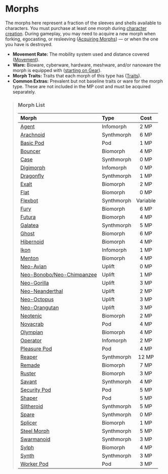 # Morphs

The morphs here represent a fraction of the sleeves and shells available to characters. You must purchase at least one morph during [character creation](01-character-stats.md). During gameplay, you may need to acquire a new morph when forking, egocasting, or resleeving ([Acquiring Morphs](../15/03-acquiring-morphs.md)) — or when the one you have is destroyed.

<div class="stat-list">

- **Movement Rate:** The mobility system used and distance covered ([Movement](../12/24-movement.md)).
- **Ware:** Bioware, cyberware, hardware, meshware, and/or nanoware the morph is equipped with ([starting on Gear](../16/05-common-tech-and-ware.md)).
- **Morph Traits:** Traits that each morph of this type has ([Traits](28-traits.md)).
- **Common Extras:** Prevalent but not baseline traits or ware for the morph type. These are not included in the MP cost and must be acquired separately.

</div>

<blockquote class="framed-table">

### Morph List

<!--order-->
| Morph                                                                             | Type       |    Cost    |
| :-------------------------------------------------------------------------------- | :--------- | :--------: |
| [Agent](26-infomorphs.md#agent)                                                   | Infomorph  | 2&nbsp;MP  |
| [Arachnoid](25-synthmorphs.md#arachnoid)                                          | Synthmorph | 6&nbsp;MP  |
| [Basic Pod](23-pod-biomorphs.md#basic-pod)                                        | Pod        | 1&nbsp;MP  |
| [Bouncer](22-common-biomorphs.md#bouncer)                                         | Biomorph   | 4&nbsp;MP  |
| [Case](25-synthmorphs.md#case)                                                    | Synthmorph | 0&nbsp;MP  |
| [Digimorph](26-infomorphs.md#digimorph)                                           | Infomorph  | 0&nbsp;MP  |
| [Dragonfly](25-synthmorphs.md#dragonfly)                                          | Synthmorph | 1&nbsp;MP  |
| [Exalt](22-common-biomorphs.md#exalt)                                             | Biomorph   | 2&nbsp;MP  |
| [Flat](22-common-biomorphs.md#flat)                                               | Biomorph   | 0&nbsp;MP  |
| [Flexbot](25-synthmorphs.md#flexbot)                                              | Synthmorph |  Variable  |
| [Fury](22-common-biomorphs.md#fury)                                               | Biomorph   | 6&nbsp;MP  |
| [Futura](22-common-biomorphs.md#futura)                                           | Biomorph   | 4&nbsp;MP  |
| [Galatea](25-synthmorphs.md#galatea)                                              | Synthmorph | 5&nbsp;MP  |
| [Ghost](22-common-biomorphs.md#ghost)                                             | Biomorph   | 6&nbsp;MP  |
| [Hibernoid](22-common-biomorphs.md#hibernoid)                                     | Biomorph   | 4&nbsp;MP  |
| [Ikon](26-infomorphs.md#ikon)                                                     | Infomorph  | 1&nbsp;MP  |
| [Menton](22-common-biomorphs.md#menton)                                           | Biomorph   | 4&nbsp;MP  |
| [Neo-Avian](24-uplift-biomorphs.md#neo-avian)                                     | Uplift     | 0&nbsp;MP  |
| [Neo-Bonobo/<wbr>Neo-Chimpanzee](24-uplift-biomorphs.md#neo-bonoboneo-chimpanzee) | Uplift     | 1&nbsp;MP  |
| [Neo-Gorilla](24-uplift-biomorphs.md#neo-gorilla)                                 | Uplift     | 3&nbsp;MP  |
| [Neo-Neanderthal](24-uplift-biomorphs.md#neo-neanderthal)                         | Uplift     | 2&nbsp;MP  |
| [Neo-Octopus](24-uplift-biomorphs.md#neo-octopus)                                 | Uplift     | 3&nbsp;MP  |
| [Neo-Orangutan](24-uplift-biomorphs.md#neo-orangutan)                             | Uplift     | 3&nbsp;MP  |
| [Neotenic](22-common-biomorphs.md#neotenic)                                       | Biomorph   | 2&nbsp;MP  |
| [Novacrab](23-pod-biomorphs.md#novacrab)                                          | Pod        | 4&nbsp;MP  |
| [Olympian](22-common-biomorphs.md#olympian)                                       | Biomorph   | 4&nbsp;MP  |
| [Operator](26-infomorphs.md#operator)                                             | Infomorph  | 2&nbsp;MP  |
| [Pleasure Pod](23-pod-biomorphs.md#pleasure-pod)                                  | Pod        | 4&nbsp;MP  |
| [Reaper](25-synthmorphs.md#reaper)                                                | Synthmorph | 12&nbsp;MP |
| [Remade](22-common-biomorphs.md#remade)                                           | Biomorph   | 7&nbsp;MP  |
| [Ruster](22-common-biomorphs.md#ruster)                                           | Biomorph   | 3&nbsp;MP  |
| [Savant](25-synthmorphs.md#savant)                                                | Synthmorph | 4&nbsp;MP  |
| [Security Pod](23-pod-biomorphs.md#security-pod)                                  | Pod        | 5&nbsp;MP  |
| [Shaper](23-pod-biomorphs.md#shaper)                                              | Pod        | 5&nbsp;MP  |
| [Slitheroid](25-synthmorphs.md#slitheroid)                                        | Synthmorph | 5&nbsp;MP  |
| [Spare](25-synthmorphs.md#spare)                                                  | Synthmorph | 0&nbsp;MP  |
| [Splicer](22-common-biomorphs.md#splicer)                                         | Biomorph   | 1&nbsp;MP  |
| [Steel Morph](25-synthmorphs.md#steel-morph)                                      | Synthmorph | 5&nbsp;MP  |
| [Swarmanoid](25-synthmorphs.md#swarmanoid)                                        | Synthmorph | 3&nbsp;MP  |
| [Sylph](22-common-biomorphs.md#sylph)                                             | Biomorph   | 4&nbsp;MP  |
| [Synth](25-synthmorphs.md#synth)                                                  | Synthmorph | 3&nbsp;MP  |
| [Worker Pod](23-pod-biomorphs.md#worker-pod)                                      | Pod        | 3&nbsp;MP  |

</blockquote>
